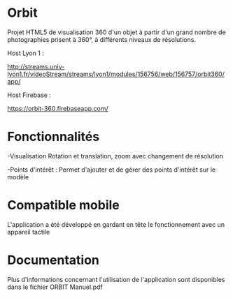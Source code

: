 # Orbit
Projet HTML5 de visualisation 360 d'un objet à partir d'un grand nombre de photographies
prisent à 360°, à différents niveaux de résolutions.

Host Lyon 1 : 

http://streams.univ-lyon1.fr/videoStream/streams/lyon1/modules/156756/web/156757/orbit360/app/

Host Firebase :

https://orbit-360.firebaseapp.com/

# Fonctionnalités

-Visualisation 
Rotation et translation, zoom avec changement de résolution

-Points d'intérêt :
Permet d'ajouter et de gérer des points d'intérêt sur le modèle



# Compatible mobile

L'application a été développé en gardant en tête le fonctionnement avec un appareil tactile

# Documentation

Plus d'informations concernant l'utilisation de l'application sont disponibles dans le fichier ORBIT Manuel.pdf

